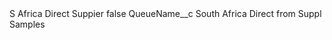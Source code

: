 <?xml version="1.0" encoding="UTF-8"?>
<CustomMetadata xmlns="http://soap.sforce.com/2006/04/metadata" xmlns:xsi="http://www.w3.org/2001/XMLSchema-instance" xmlns:xsd="http://www.w3.org/2001/XMLSchema">
    <label>S Africa Direct Suppier</label>
    <protected>false</protected>
    <values>
        <field>QueueName__c</field>
        <value xsi:type="xsd:string">South Africa Direct from Suppl Samples</value>
    </values>
</CustomMetadata>
